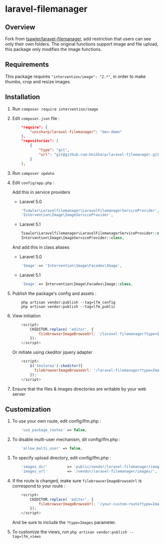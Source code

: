 # laravel-filemanager

## Overview

Fork from [tsawler/laravel-filemanager](http://packalyst.com/packages/package/tsawler/laravel-filemanager), add restriction that users can see only their own folders.
The original functions support image and file upload, this package only modifies the image functions.

## Requirements

This package requires `"intervention/image": "2.*"`, in order to make thumbs, crop and resize images.

## Installation

1. Run `composer require intervention/image`

1. Edit `composer.json` file :

    ```json
        "require": {
            "unisharp/laravel-filemanager": "dev-demo"
        },
        "repositories": [
            {
                "type": "git",
                "url": "git@github.com:UniSharp/laravel-filemanager.git"
            }
        ],
    ```

1. Run `composer update`

1. Edit `config/app.php` :

    Add this in service providers

    - Laravel 5.0

    ```php
        'Tsawler\Laravelfilemanager\LaravelFilemanagerServiceProvider',
        'Intervention\Image\ImageServiceProvider',
    ```

    - Laravel 5.1

    ```php
        Tsawler\Laravelfilemanager\LaravelFilemanagerServiceProvider::class,
        Intervention\Image\ImageServiceProvider::class,
    ```

    And add this in class aliases

    - Laravel 5.0

    ```php
        'Image' => 'Intervention\Image\Facades\Image',
    ```

    - Laravel 5.1

    ```php
        'Image' => Intervention\Image\Facades\Image::class,
    ```

1. Publish the package's config and assets :

    ```
        php artisan vendor:publish --tag=lfm_config
        php artisan vendor:publish --tag=lfm_public
    ```

1. View initiation

    ```javascript
        <script>
            CKEDITOR.replace( 'editor', {
                filebrowserImageBrowseUrl: '/laravel-filemanager?type=Images'
            });
        </script>
    ```

    Or initiate using ckeditor jquery adapter

    ```javascript
        <script>
            $('textarea').ckeditor({
              filebrowserImageBrowseUrl: '/laravel-filemanager?type=Images'
            });
        </script>
    ```

1. Ensure that the files & images directories are writable by your web server

## Customization
    
1. To use your own route, edit config/lfm.php :

    ```php
        'use_package_routes' => false,
    ```

1. To disable multi-user mechanism, dit config/lfm.php :

    ```php
        'allow_multi_user' => false,
    ```
    
1. To specify upload directory, edit config/lfm.php :

    ```php
        'images_dir'         => 'public/vendor/laravel-filemanager/images/',
        'images_url'         => '/vendor/laravel-filemanager/images/',
    ```

1. If the route is changed, make sure `filebrowserImageBrowseUrl` is correspond to your route :

    ```javascript
        <script>
            CKEDITOR.replace( 'editor', {
                filebrowserImageBrowseUrl: '/your-custom-route?type=Images'
            });
        </script>
    ```
    
    And be sure to include the `?type=Images` parameter.
    
1. To customize the views, run `php artisan vendor:publish --tag=lfm_views`
